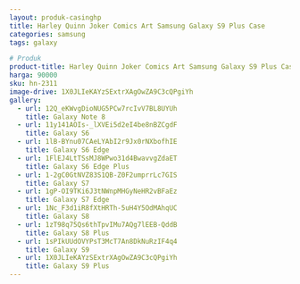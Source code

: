 ```yaml
---
layout: produk-casinghp
title: Harley Quinn Joker Comics Art Samsung Galaxy S9 Plus Case
categories: samsung
tags: galaxy

# Produk
product-title: Harley Quinn Joker Comics Art Samsung Galaxy S9 Plus Case
harga: 90000
sku: hn-2311
image-drive: 1X0JLIeKAYzSExtrXAgOwZA9C3cQPgiYh
gallery:
  - url: 12Q_eKWvgDioNUG5PCw7rcIvV7BL8UYUh
    title: Galaxy Note 8
  - url: 11y141AOIs-_lXVEi5d2eI4be8nBZCgdF
    title: Galaxy S6
  - url: 1lB-BYnu07CAeLYAbI2r9Jx0rNXbofhIE
    title: Galaxy S6 Edge
  - url: 1FlEJ4LtTSsMJ8WPwo31d4BwavvgZdaET
    title: Galaxy S6 Edge Plus
  - url: 1-2gC0GtNVZ83S1QB-Z0F2umprrLc7GIS
    title: Galaxy S7
  - url: 1gP-OI9TKi6J3tNWnpMHGyNeHR2vBFaEz
    title: Galaxy S7 Edge
  - url: 1Nc_F3d1iR8fXtHRTh-5uH4Y5OdMAhqUC
    title: Galaxy S8
  - url: 1zT98q75Qs6thTpvIMu7AQg7lEEB-QddB
    title: Galaxy S8 Plus
  - url: 1sPIkUUdOVYPsT3McT7An8DkNuRzIF4q4
    title: Galaxy S9
  - url: 1X0JLIeKAYzSExtrXAgOwZA9C3cQPgiYh
    title: Galaxy S9 Plus
---
```


